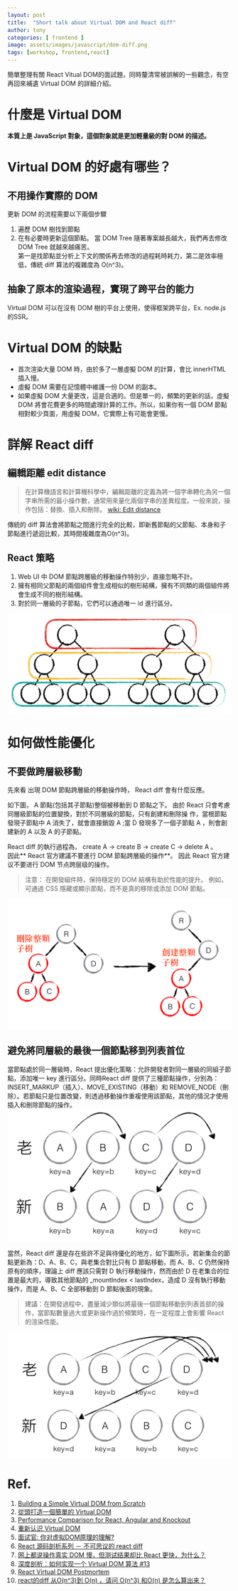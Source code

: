 ```yaml
---
layout: post
title:  "Short talk about Virtual DOM and React diff"
author: tony
categories: [ frontend ]
image: assets/images/javascript/dom-diff.png
tags: [workshop, frontend,react]
---
```

簡單整理有關 React Vitual DOM的面試題，同時釐清常被誤解的一些觀念，有空再回來補遺 Virtual DOM 的詳細介紹。

# 什麼是 Virtual DOM
**本質上是 JavaScript 對象，這個對象就是更加輕量級的對 DOM 的描述。**

# Virtual DOM 的好處有哪些？
## 不用操作實際的 DOM
更新 DOM 的流程需要以下兩個步驟
1. 遍歷 DOM 樹找到節點
2. 在有必要時更新這個節點。
當 DOM Tree 隨著專案越長越大，我們再去修改 DOM Tree 就越來越痛苦。  
第一是找節點並分析上下文的關係再去修改的過程耗時耗力，第二是效率極低，傳統 diff 算法的複雜度為 O(n^3)。

## 抽象了原本的渲染過程，實現了跨平台的能力
Virtual DOM 可以在沒有 DOM 樹的平台上使用，使得框架跨平台，Ex. node.js的SSR。

# Virtual DOM 的缺點
- 首次渲染大量 DOM 時，由於多了一層虛擬 DOM 的計算，會比 innerHTML 插入慢。
- 虛擬 DOM 需要在記憶體中維護一份 DOM 的副本。
- 如果虛擬 DOM 大量更改，這是合適的。但是單一的，頻繁的更新的話，虛擬 DOM 將會花費更多的時間處理計算的工作。所以，如果你有一個 DOM 節點相對較少頁面，用虛擬 DOM，它實際上有可能會更慢。

# 詳解 React diff
## 編輯距離 edit distance
> 在計算機語言和計算機科學中，編輯距離的定義為將一個字串轉化為另一個字串所需的最小操作數，通常用來量化兩個字串的差異程度。一般來說，操作包括：替換、插入和刪除。
[wiki: Edit distance](https://en.wikipedia.org/wiki/Edit_distance)

傳統的 diff 算法會將節點之間進行完全的比較，即新舊節點的父節點、本身和子節點進行遞迴比較，其時間複雜度為O(n^3)。

## React 策略
1. Web UI 中 DOM 節點跨層級的移動操作特別少，直接忽略不計。
2. 擁有相同父節點的兩個組件會生成相似的樹形結構，擁有不同類的兩個組件將會生成不同的樹形結構。
3. 對於同一層級的子節點，它們可以通過唯一 id 進行區分。

![](../../assets/images/javascript/vdom-level-comparison.png )

# 如何做性能優化
## 不要做跨層級移動
先來看 出現 DOM 節點跨層級的移動操作時， React diff 會有什麼反應。

如下圖， A 節點(包括其子節點)整個被移動到 D 節點之下。 由於 React 只會考慮同層級節點的位置變換，對於不同層級的節點，只有創建和刪除操 作，當根節點發現子節點中 A 消失了，就會直接銷毀 A ;當 D 發現多了一個子節點 A ，則會創建新的 A 以及 A 的子節點。

React diff 的執行過程為， create A -> create B -> create C -> delete A 。  
因此** React 官方建議不要進行 DOM 節點跨層級的操作**。
因此 React 官方建议不要进行 DOM 节点跨层级的操作。

> 注意： 在開發組件時，保持穩定的 DOM 結構有助於性能的提升。 例如，可通過 CSS 隱藏或顯示節點，而不是真的移除或添加 DOM 節點。

![](../../assets/images/javascript/vdom-cross-level-moving.png )

## 避免將同層級的最後一個節點移到列表首位
當節點處於同一層級時，React 提出優化策略：允許開發者對同一層級的同組子節點，添加唯一 key 進行區分。同時React diff 提供了三種節點操作，分別為：INSERT_MARKUP（插入）、MOVE_EXISTING（移動）和 REMOVE_NODE（刪除）。若節點只是位置改變，則透過移動操作重複使用該節點，其他的情況才使用插入和刪除節點的操作。  
![](../../assets/images/javascript/vdom-level-moving.png )

當然，React diff 還是存在些許不足與待優化的地方，如下圖所示，若新集合的節點更新為：D、A、B、C，與老集合對比只有 D 節點移動，而 A、B、C 仍然保持原有的順序，理論上 diff 應該只需對 D 執行移動操作，然而由於 D 在老集合的位置是最大的，導致其他節點的 _mountIndex < lastIndex，造成 D 沒有執行移動操作，而是 A、B、C 全部移動到 D 節點後面的現象。

> 建議：在開發過程中，盡量減少類似將最後一個節點移動到列表首部的操作，當節點數量過大或更新操作過於頻繁時，在一定程度上會影響 React 的渲染性能。

![](../../assets/images/javascript/vdom-last-to-first.png )

# Ref.
1. [Building a Simple Virtual DOM from Scratch](https://dev.to/ycmjason/building-a-simple-virtual-dom-from-scratch-3d05#mount-node-target)
2. [從頭打造一個簡單的 Virtual DOM](https://blog.techbridge.cc/2019/02/04/vdom-from-scratch/)
3. [Performance Comparison for React, Angular and Knockout](http://chrisharrington.github.io/demos/performance/)
4. [重新认识 Virtual DOM](https://juejin.im/post/5d3ff99fe51d4561fb04beea)
5. [面试官: 你对虚拟DOM原理的理解?](https://juejin.im/post/5d3f3bf36fb9a06af824b3e2)
6. [React 源码剖析系列 － 不可思议的 react diff](https://zhuanlan.zhihu.com/p/20346379)
7. [网上都说操作真实 DOM 慢，但测试结果却比 React 更快，为什么？](https://www.zhihu.com/question/31809713)
8. [深度剖析：如何实现一个 Virtual DOM 算法 #13](https://github.com/livoras/blog/issues/13)
9. [React Virtual DOM Postmortem](https://medium.com/@js_tut/react-animated-tutorial-7a46fa3c2b96)
10. [react的diff 从O(n^3)到 O(n) ，请问 O(n^3) 和O(n) 是怎么算出来？](https://www.zhihu.com/question/66851503)
